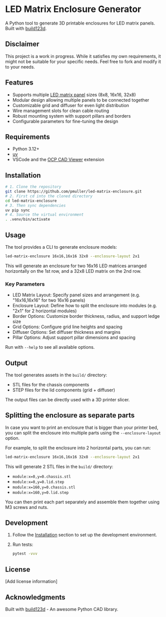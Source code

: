 # LED Matrix Enclosure Generator

A Python tool to generate 3D printable enclosures for LED matrix panels.
Built with [build123d](https://github.com/gumyr/build123d).

## Disclaimer

This project is a work in progress.
While it satisfies my own requirements,
it might not be suitable for your specific needs.
Feel free to fork and modify it to your needs.

## Features

- Supports multiple [LED matrix panel](https://www.aliexpress.com/item/4001296811800.html)
  sizes (8x8, 16x16, 32x8)
- Modular design allowing multiple panels to be connected together
- Customizable grid and diffuser for even light distribution
- Wire management slots for clean cable routing
- Robust mounting system with support pillars and borders
- Configurable parameters for fine-tuning the design

## Requirements

- Python 3.12+
- [uv](https://docs.astral.sh/uv/)
- VSCode and the
  [OCP CAD Viewer](https://github.com/bernhard-42/vscode-ocp-cad-viewer/tree/main)
  extension

## Installation

```bash
# 1. Clone the repository
git clone https://github.com/pmuller/led-matrix-enclosure.git
# 2. First cd into the cloned directory
cd led-matrix-enclosure
# 3. Then sync dependencies
uv pip sync
# 4. Source the virtual environment
. .venv/bin/activate
```

## Usage

The tool provides a CLI to generate enclosure models:

```bash
led-matrix-enclosure 16x16,16x16 32x8 --enclosure-layout 2x1
```

This will generate an enclosure for two 16x16 LED matrices arranged horizontally on the 1st row,
and a 32x8 LED matrix on the 2nd row.

### Key Parameters

- LED Matrix Layout: Specify panel sizes and arrangement (e.g. "16x16,16x16" for two 16x16 panels)
- Enclosure Layout: Define how to split the enclosure into modules (e.g. "2x1" for 2 horizontal modules)
- Border Options: Customize border thickness, radius, and support ledge size
- Grid Options: Configure grid line heights and spacing
- Diffuser Options: Set diffuser thickness and margins
- Pillar Options: Adjust support pillar dimensions and spacing

Run with `--help` to see all available options.

## Output

The tool generates assets in the `build/` directory:

- STL files for the chassis components
- STEP files for the lid components (grid + diffuser)

The output files can be directly used with a 3D printer slicer.

## Splitting the enclosure as separate parts

In case you want to print an enclosure that is bigger than your printer bed,
you can split the enclosure into multiple parts using the `--enclosure-layout` option.

For example, to split the enclosure into 2 horizontal parts, you can run:

```bash
led-matrix-enclosure 16x16,16x16 32x8 --enclosure-layout 2x1
```

This will generate 2 STL files in the `build/` directory:

- `module:x=0,y=0.chassis.stl`
- `module:x=0,y=0.lid.step`
- `module:x=160,y=0.chassis.stl`
- `module:x=160,y=0.lid.step`

You can then print each part separately and assemble them together using M3 screws and nuts.

## Development

1. Follow the [Installation](#installation) section to set up the development environment.
2. Run tests:

    ```bash
    pytest -vvv
    ```

## License

[Add license information]

## Acknowledgments

Built with [build123d](https://github.com/gumyr/build123d) - An awesome Python CAD library.
